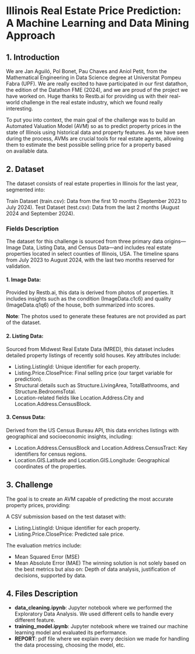 # Illinois Real Estate Price Prediction: A Machine Learning and Data Mining Approach

## 1. Introduction
We are Jan Aguiló, Pol Bonet, Pau Chaves and Aniol Petit, from the Mathematical Engineering in Data Science degree at Universitat Pompeu Fabra (UPF). We are really excited to have participated in our first datathon, the edition of the Datathon FME (2024), and we are proud of the project we have worked on. Huge thanks to Restb.ai for providing us with their real-world challenge in the real estate industry, which we found really interesting.

To put you into context, the main goal of the challenge was to build an Automated Valuation Model (AVM) so as to predict property prices in the state of Illinois using historical data and property features. As we have seen during the process, AVMs are crucial tools for real estate agents, allowing them to estimate the best possible selling price for a property based on available data.

## 2. Dataset
The dataset consists of real estate properties in Illinois for the last year, segmented into:

Train Dataset (train.csv): Data from the first 10 months (September 2023 to July 2024).
Test Dataset (test.csv): Data from the last 2 months (August 2024 and September 2024).

### Fields Description

The dataset for this challenge is sourced from three primary data origins—Image Data, Listing Data, and Census Data—and includes real estate properties located in select counties of Illinois, USA. The timeline spans from July 2023 to August 2024, with the last two months reserved for validation.

#### 1. Image Data:

Provided by Restb.ai, this data is derived from photos of properties.
It includes insights such as the condition (ImageData.c1c6) and quality (ImageData.q1q6) of the house, both summarized into scores.

**Note**: The photos used to generate these features are not provided as part of the dataset.

#### 2. Listing Data:

Sourced from Midwest Real Estate Data (MRED), this dataset includes detailed property listings of recently sold houses.
Key attributes include:
- Listing.ListingId: Unique identifier for each property.
- Listing.Price.ClosePrice: Final selling price (our target variable for prediction).
- Structural details such as Structure.LivingArea, TotalBathrooms, and Structure.BedroomsTotal.
- Location-related fields like Location.Address.City and Location.Address.CensusBlock.
#### 3. Census Data:

Derived from the US Census Bureau API, this data enriches listings with geographical and socioeconomic insights, including:
- Location.Address.CensusBlock and Location.Address.CensusTract: Key identifiers for census regions.
- Location.GIS.Latitude and Location.GIS.Longitude: Geographical coordinates of the properties.


## 3. Challenge
The goal is to create an AVM capable of predicting the most accurate property prices, providing:

A CSV submission based on the test dataset with:
- Listing.ListingId: Unique identifier for each property.
- Listing.Price.ClosePrice: Predicted sale price.
  
The evaluation metrics include:
- Mean Squared Error (MSE)
- Mean Absolute Error (MAE)
The winning solution is not solely based on the best metrics but also on:
Depth of data analysis, justification of decisions, supported by data.

## 4. Files Description
- **data_cleaning.ipynb**: Jupyter notebook where we performed the Exploratory Data Analysis. We used different cells to handle every different feature.
- **training_model.ipynb**: Jupyter notebook where we trained our machine learning model and evaluated its performance.
- **REPORT**: pdf file where we explain every decision we made for handling the data processing, choosing the model, etc.









